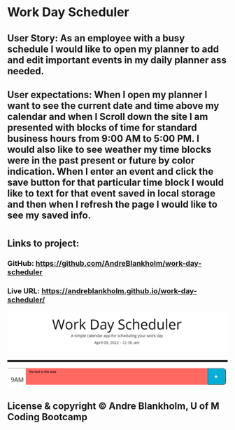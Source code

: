 # Work Day Scheduler


## User Story: As an employee with a busy schedule I would like to open my planner to add and edit important events in my daily planner ass needed.



## User expectations:  When I open my planner I want to see the current date and time above my calendar and when I Scroll down the site I am presented with blocks of time for standard business hours from 9:00 AM to 5:00 PM.  I would also like to see weather my time blocks were in the past present or future by color indication. When I enter an event and click the save button for that particular time block I would like to text for that event saved in local storage and then when I refresh the page I would like to see my saved info. 

#
## Links to project: 
### GitHub: https://github.com/AndreBlankholm/work-day-scheduler
### Live URL: https://andreblankholm.github.io/work-day-scheduler/

<img src="./images/Ch5 2022-04-09 001851.png" alt="picture of a 9am to 5pm day Scheduler ">

## License & copyright © Andre Blankholm, U of M Coding Bootcamp

#
<!-- GIVEN I am using a daily planner to create a schedule WHEN I open the planner
THEN the current day is displayed at the top of the calendar
WHEN I scroll down
THEN I am presented with time blocks for standard business hours
WHEN I view the time blocks for that day
THEN each time block is color-coded to indicate whether it is in the past, present, or future
WHEN I click into a time block
THEN I can enter an event
WHEN I click the save button for that time block
THEN the text for that event is saved in local storage
WHEN I refresh the page
THEN the saved events persist -->
